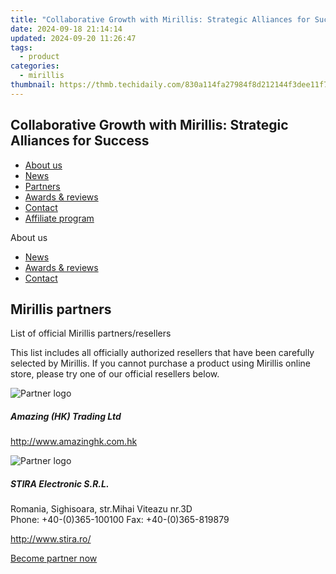 ```yaml
---
title: "Collaborative Growth with Mirillis: Strategic Alliances for Success"
date: 2024-09-18 21:14:14
updated: 2024-09-20 11:26:47
tags:
  - product
categories:
  - mirillis
thumbnail: https://thmb.techidaily.com/830a114fa27984f8d212144f3dee11f785f5b8b667c623d0ec997b65a2b06877.jpg
---
```


## Collaborative Growth with Mirillis: Strategic Alliances for Success

* [About us](https://tools.techidaily.com/mirillis/products/)
* [News](https://tools.techidaily.com/mirillis/products/)
* [Partners](https://tools.techidaily.com/mirillis/products/)
* [Awards & reviews](https://tools.techidaily.com/mirillis/products/)
* [Contact](https://tools.techidaily.com/mirillis/products/)
* [Affiliate program](https://tools.techidaily.com/mirillis/products/)

About us

* [News](https://tools.techidaily.com/mirillis/products/)
* [Awards & reviews](https://tools.techidaily.com/mirillis/products/)
* [Contact](https://tools.techidaily.com/mirillis/products/)

## Mirillis partners

List of official Mirillis partners/resellers

This list includes all officially authorized resellers that have been carefully selected by Mirillis. If you cannot purchase a product using Mirillis online store, please try one of our official resellers below.

![Partner logo](https://mirillis.com/res/old/media/images/partners/logo_amazing.png) 

##### Amazing (HK) Trading Ltd

  
<http://www.amazinghk.com.hk> 

![Partner logo](https://mirillis.com/res/old/media/images/partners/logo_stira.png) 

##### STIRA Electronic S.R.L.

 Romania, Sighisoara, str.Mihai Viteazu nr.3D  
 Phone: +40-(0)365-100100 Fax: +40-(0)365-819879

<http://www.stira.ro/> 

[Become partner now](https://tools.techidaily.com/mirillis/products/)

<ins class="adsbygoogle"
     style="display:block"
     data-ad-format="autorelaxed"
     data-ad-client="ca-pub-7571918770474297"
     data-ad-slot="1223367746"></ins>



<ins class="adsbygoogle"
     style="display:block"
     data-ad-client="ca-pub-7571918770474297"
     data-ad-slot="8358498916"
     data-ad-format="auto"
     data-full-width-responsive="true"></ins>

